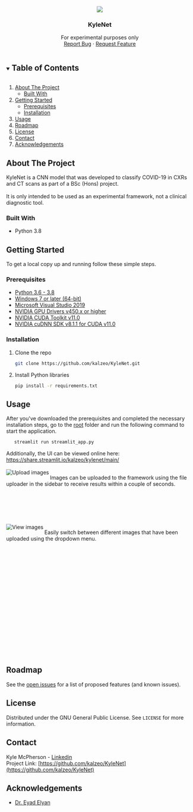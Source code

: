 <!-- PROJECT LOGO -->
<br />
<p align="center"> 
  <img src="https://user-images.githubusercontent.com/5749422/113945678-b50dcd00-97fe-11eb-8846-71f9c9758784.png">
  <h3 align="center">KyleNet</h3>
  <p align="center">
    For experimental purposes only
    <br />
    <a href="https://github.com/kalzeo/KyleNet/issues">Report Bug</a>
    ·
    <a href="https://github.com/kalzeo/KyleNet/issues">Request Feature</a>
  </p>
</p>



<!-- TABLE OF CONTENTS -->
<details open="open">
  <summary><h2 style="display: inline-block">Table of Contents</h2></summary>
  <ol>
    <li>
      <a href="#about-the-project">About The Project</a>
      <ul>
        <li><a href="#built-with">Built With</a></li>
      </ul>
    </li>
    <li>
      <a href="#getting-started">Getting Started</a>
      <ul>
        <li><a href="#prerequisites">Prerequisites</a></li>
        <li><a href="#installation">Installation</a></li>
      </ul>
    </li>
    <li><a href="#usage">Usage</a></li>
    <li><a href="#roadmap">Roadmap</a></li>
    <li><a href="#license">License</a></li>
    <li><a href="#contact">Contact</a></li>
    <li><a href="#acknowledgements">Acknowledgements</a></li>
  </ol>
</details>



<!-- ABOUT THE PROJECT -->
## About The Project
KyleNet is a CNN model that was developed to classify COVID-19 in CXRs and CT scans as part of a BSc (Hons) project.
<br>
<br>
It is only intended to be used as an experimental framework, not a clinical diagnostic tool.

### Built With

* Python 3.8

<!-- GETTING STARTED -->
## Getting Started

To get a local copy up and running follow these simple steps.

### Prerequisites
* [Python 3.6 - 3.8](https://www.python.org/downloads/)
* [Windows 7 or later (64-bit)](https://www.microsoft.com/en-gb/software-download/)
* [Microsoft Visual Studio 2019](https://visualstudio.microsoft.com/downloads/)
* [NVIDIA GPU Drivers v450.x or higher](https://www.nvidia.com/Download/index.aspx)
* [NVIDIA CUDA Toolkit v11.0](https://developer.nvidia.com/cuda-11.0-update1-download-archive)
* [NVIDIA cuDNN SDK v8.1.1 for CUDA v11.0](https://developer.nvidia.com/rdp/cudnn-archive)

### Installation

1. Clone the repo
   ```sh
   git clone https://github.com/kalzeo/KyleNet.git
   ```
2. Install Python libraries
   ```sh
   pip install -r requirements.txt
   ```
   
<!-- USAGE EXAMPLES -->
## Usage
After you've downloaded the prerequisites and completed the necessary installation steps, go to the [root](https://github.com/kalzeo/KyleNet/) folder and run the following command to start the application.<br>
```sh
   streamlit run streamlit_app.py
   ```
Additionally, the UI can be viewed online here: https://share.streamlit.io/kalzeo/kylenet/main/
   <br>
   <br>
  <img align="left" src="https://user-images.githubusercontent.com/5749422/113944563-a1f9fd80-97fc-11eb-86ee-70ca578f914d.png" alt="Upload images">
  <p>Images can be uploaded to the framework using the file uploader in the sidebar to receive results within a couple of seconds.</p>
  <br><br><br><br><br>
  <img align="left" src="https://user-images.githubusercontent.com/5749422/113945145-a2df5f00-97fd-11eb-92e2-2da0beea3e77.png" alt="View images">
  <p>Easily switch between different images that have been uploaded using the dropdown menu.</p>
  <br><br><br><br><br><br><br><br><br><br><br><br><br><br><br><br><br>

<!-- ROADMAP -->
## Roadmap

See the [open issues](https://github.com/kalzeo/KyleNet/issues) for a list of proposed features (and known issues).

<!-- LICENSE -->
## License
Distributed under the GNU General Public License. See `LICENSE` for more information.

<!-- CONTACT -->
## Contact
Kyle McPherson - [Linkedin](https://www.linkedin.com/in/kyle-mcpherson-488b99182/)<br>
Project Link: [https://github.com/kalzeo/KyleNet](https://github.com/kalzeo/KyleNet)


<!-- ACKNOWLEDGEMENTS -->
## Acknowledgements
* [Dr. Eyad Elyan](https://orcid.org/0000-0002-8342-9026)
